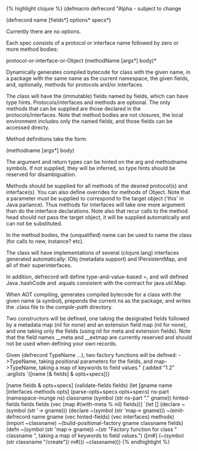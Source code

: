 {% highlight clojure %}
(defmacro defrecord
  "Alpha - subject to change
  
  (defrecord name [fields*]  options* specs*)
  
  Currently there are no options.

  Each spec consists of a protocol or interface name followed by zero
  or more method bodies:

  protocol-or-interface-or-Object
  (methodName [args*] body)*

  Dynamically generates compiled bytecode for class with the given
  name, in a package with the same name as the current namespace, the
  given fields, and, optionally, methods for protocols and/or
  interfaces.

  The class will have the (immutable) fields named by
  fields, which can have type hints. Protocols/interfaces and methods
  are optional. The only methods that can be supplied are those
  declared in the protocols/interfaces.  Note that method bodies are
  not closures, the local environment includes only the named fields,
  and those fields can be accessed directy.

  Method definitions take the form:

  (methodname [args*] body)

  The argument and return types can be hinted on the arg and
  methodname symbols. If not supplied, they will be inferred, so type
  hints should be reserved for disambiguation.

  Methods should be supplied for all methods of the desired
  protocol(s) and interface(s). You can also define overrides for
  methods of Object. Note that a parameter must be supplied to
  correspond to the target object ('this' in Java parlance). Thus
  methods for interfaces will take one more argument than do the
  interface declarations. Note also that recur calls to the method
  head should *not* pass the target object, it will be supplied
  automatically and can not be substituted.

  In the method bodies, the (unqualified) name can be used to name the
  class (for calls to new, instance? etc).

  The class will have implementations of several (clojure.lang)
  interfaces generated automatically: IObj (metadata support) and
  IPersistentMap, and all of their superinterfaces.

  In addition, defrecord will define type-and-value-based =,
  and will defined Java .hashCode and .equals consistent with the
  contract for java.util.Map.

  When AOT compiling, generates compiled bytecode for a class with the
  given name (a symbol), prepends the current ns as the package, and
  writes the .class file to the *compile-path* directory.

  Two constructors will be defined, one taking the designated fields
  followed by a metadata map (nil for none) and an extension field
  map (nil for none), and one taking only the fields (using nil for
  meta and extension fields). Note that the field names __meta
  and __extmap are currently reserved and should not be used when
  defining your own records.

  Given (defrecord TypeName ...), two factory functions will be
  defined: ->TypeName, taking positional parameters for the fields,
  and map->TypeName, taking a map of keywords to field values."
  {:added "1.2"
   :arglists '([name [& fields] & opts+specs])}

  [name fields & opts+specs]
  (validate-fields fields)
  (let [gname name
        [interfaces methods opts] (parse-opts+specs opts+specs)
        ns-part (namespace-munge *ns*)
        classname (symbol (str ns-part "." gname))
        hinted-fields fields
        fields (vec (map #(with-meta % nil) fields))]
    `(let []
       (declare ~(symbol (str  '-> gname)))
       (declare ~(symbol (str 'map-> gname)))
       ~(emit-defrecord name gname (vec hinted-fields) (vec interfaces) methods)
       (import ~classname)
       ~(build-positional-factory gname classname fields)
       (defn ~(symbol (str 'map-> gname))
         ~(str "Factory function for class " classname ", taking a map of keywords to field values.")
         ([m#] (~(symbol (str classname "/create")) m#)))
       ~classname)))
{% endhighlight %}
